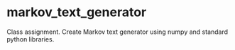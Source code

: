 # markov_text_generator

Class assignment. Create Markov text generator using numpy and standard python libraries.
